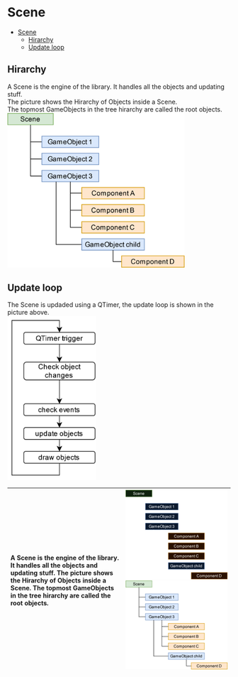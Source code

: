 # Scene

- [Scene](#scene)
  - [Hirarchy](#hirarchy)
  - [Update loop](#update-loop)


## Hirarchy

<div style="display: inline-block; vertical-align: middle;">
A Scene is the engine of the library. It handles all the objects and updating stuff. <br>
The picture shows the Hirarchy of Objects inside a Scene.  <br>
The topmost GameObjects in the tree hirarchy are called the root objects. <br>
</div>
<div style="display: inline-block; vertical-align: middle;">
    <img src="Images/Hirarchy.png" alt="Hirarchy" width="400"/>
</div>


## Update loop


<div style="display: inline-block; vertical-align: middle;">
    The Scene is updaded using a QTimer, the update loop is shown in the picture above.
</div>
<div style="display: inline-block; vertical-align: middle;">
    <img src="Images/UpdateLoopSingle.png" alt="UpdateLoopSingle" width="200"/>
</div>


| A Scene is the engine of the library. It handles all the objects and updating stuff. The picture shows the Hirarchy of Objects inside a Scene. The topmost GameObjects in the tree hirarchy are called the root objects. | ![Image](Images/HirarchyDM.png#gh-dark-mode-only) ![Image](Images/HirarchyLM.png#gh-light-mode-only) |
|:-------------------------|-----------------------------------------|